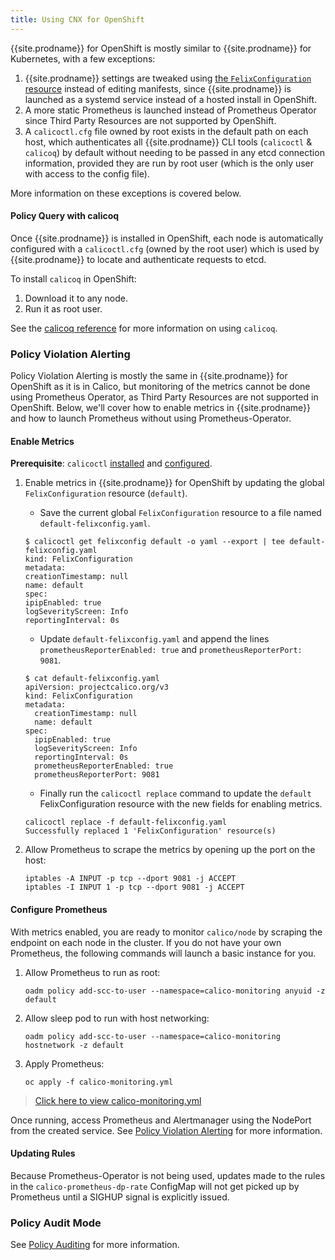 ```yaml
---
title: Using CNX for OpenShift
---
```


{{site.prodname}} for OpenShift is mostly similar to {{site.prodname}} for Kubernetes, with a few exceptions:

1. {{site.prodname}} settings are tweaked using [the `FelixConfiguration` resource](../../../reference/calicoctl/resources/felixconfig) instead of editing manifests, since {{site.prodname}} is launched as a systemd service instead of a hosted install in OpenShift.
1. A more static Prometheus is launched instead of Prometheus Operator since Third Party Resources
are not supported by OpenShift.
1. A `calicoctl.cfg` file owned by root exists in the default path on each host, which authenticates all {{site.prodname}}
CLI tools (`calicoctl` & `calicoq`) by default without needing to be passed in any etcd connection information, provided they
are run by root user (which is the only user with access to the config file).

More information on these exceptions is covered below.

#### Policy Query with calicoq

Once {{site.prodname}} is installed in OpenShift, each node is automatically configured with
a `calicoctl.cfg` (owned by the root user) which is used by {{site.prodname}} to locate and authenticate
requests to etcd.

To install `calicoq` in OpenShift:

1. Download it to any node.
1. Run it as root user.

See the [calicoq reference](../../../reference/calicoq/) for more information on using `calicoq`.

### Policy Violation Alerting

Policy Violation Alerting is mostly the same in {{site.prodname}} for OpenShift as it is in Calico, but monitoring of the metrics
cannot be done using Prometheus Operator, as Third Party Resources are not supported in OpenShift. Below,
we'll cover how to enable metrics in {{site.prodname}} and how to launch Prometheus without using Prometheus-Operator.

#### Enable Metrics

**Prerequisite**: `calicoctl` [installed](../../../usage/calicoctl/install) and [configured](../../../usage/calicoctl/configure).

1. Enable metrics in {{site.prodname}} for OpenShift by updating the global `FelixConfiguration` resource (`default`).

   - Save the current global `FelixConfiguration` resource to a file named `default-felixconfig.yaml`.
   ```
   $ calicoctl get felixconfig default -o yaml --export | tee default-felixconfig.yaml
   kind: FelixConfiguration
   metadata:
   creationTimestamp: null
   name: default
   spec:
   ipipEnabled: true
   logSeverityScreen: Info
   reportingInterval: 0s
   ```

   - Update `default-felixconfig.yaml` and append the lines `prometheusReporterEnabled: true` and `prometheusReporterPort: 9081`.
   
   ```
   $ cat default-felixconfig.yaml
   apiVersion: projectcalico.org/v3
   kind: FelixConfiguration
   metadata:
     creationTimestamp: null
     name: default
   spec:
     ipipEnabled: true
     logSeverityScreen: Info
     reportingInterval: 0s
     prometheusReporterEnabled: true
     prometheusReporterPort: 9081
   ```

   - Finally run the `calicoctl replace` command to update the `default` FelixConfiguration resource with the new fields for enabling metrics.
   ```
   calicoctl replace -f default-felixconfig.yaml
   Successfully replaced 1 'FelixConfiguration' resource(s)
   ```

1. Allow Prometheus to scrape the metrics by opening up the port on the host:

   ```
   iptables -A INPUT -p tcp --dport 9081 -j ACCEPT
   iptables -I INPUT 1 -p tcp --dport 9081 -j ACCEPT
   ```

#### Configure Prometheus

With metrics enabled, you are ready to monitor `calico/node` by scraping the endpoint on each node
in the cluster. If you do not have your own Prometheus, the following commands will launch a basic
instance for you.

1. Allow Prometheus to run as root:

   ```
   oadm policy add-scc-to-user --namespace=calico-monitoring anyuid -z default
   ```

1. Allow sleep pod to run with host networking:

   ```
   oadm policy add-scc-to-user --namespace=calico-monitoring hostnetwork -z default
   ```

1. Apply Prometheus:

   ```
   oc apply -f calico-monitoring.yml
   ```

>[Click here to view calico-monitoring.yml](../calico-monitoring.yml)

Once running, access Prometheus and Alertmanager using the NodePort from the created service.
See [Policy Violation Alerting](../../../reference/cnx/policy-violations) for more information.

#### Updating Rules

Because Prometheus-Operator is not being used, updates made to the rules in the `calico-prometheus-dp-rate` ConfigMap
will not get picked up by Prometheus until a SIGHUP signal is explicitly issued.

### Policy Audit Mode

See [Policy Auditing](../../../reference/cnx/policy-auditing) for more information.
